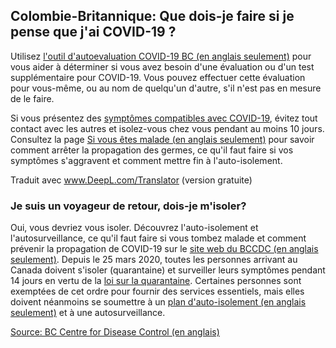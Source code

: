 ## Colombie-Britannique: Que dois-je faire si je pense que j'ai COVID-19 ?

Utilisez [l'outil d'autoevaluation COVID-19 BC (en anglais seulement)](https://bc.thrive.health/) pour vous aider à déterminer si vous avez besoin d'une évaluation ou d'un test supplémentaire pour COVID-19.  Vous pouvez effectuer cette évaluation pour vous-même, ou au nom de quelqu'un d'autre, s'il n'est pas en mesure de le faire. 


Si vous présentez des [symptômes compatibles avec COVID-19](http://www.bccdc.ca/health-info/diseases-conditions/covid-19/about-covid-19/symptoms), évitez tout contact avec les autres et isolez-vous chez vous pendant au moins 10 jours. Consultez la page [Si vous êtes malade (en anglais seulement)](http://www.bccdc.ca/health-info/diseases-conditions/covid-19/about-covid-19/if-you-are-sick) pour savoir comment arrêter la propagation des germes, ce qu'il faut faire si vos symptômes s'aggravent et comment mettre fin à l'auto-isolement.

Traduit avec www.DeepL.com/Translator (version gratuite)

### Je suis un voyageur de retour, dois-je m'isoler?

Oui, vous devriez vous isoler. Découvrez l'auto-isolement et l'autosurveillance, ce qu'il faut faire si vous tombez malade et comment prévenir la propagation de COVID-19 sur le [site web du BCCDC (en anglais seulement)](http://www.bccdc.ca/health-info/diseases-conditions/covid-19/self-isolation). Depuis le 25 mars 2020, toutes les personnes arrivant au Canada doivent s'isoler (quarantaine) et surveiller leurs symptômes pendant 14 jours en vertu de la [loi sur la quarantaine](https://www.canada.ca/fr/sante-publique/nouvelles/2020/03/nouveau-decret-dauto-isolement-obligatoire-pour-les-personnes-entrant-au-canada.html). Certaines personnes sont exemptées de cet ordre pour fournir des services essentiels, mais elles doivent néanmoins se soumettre à un [plan d'auto-isolement (en anglais seulement)](https://www2.gov.bc.ca/gov/content/safety/emergency-preparedness-response-recovery/covid-19-provincial-support/self-isolation-on-return) et à une autosurveillance. 

[Source: BC Centre for Disease Control (en anglais)](http://www.bccdc.ca/health-info/diseases-conditions/covid-19/common-questions)
